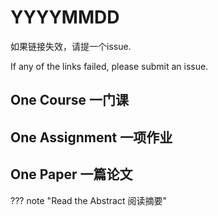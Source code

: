 # YYYYMMDD

如果链接失效，请提一个issue.

If any of the links failed, please submit an issue.

## **One Course 一门课**

## **One Assignment 一项作业**

## **One Paper 一篇论文**

??? note "Read the Abstract 阅读摘要"
